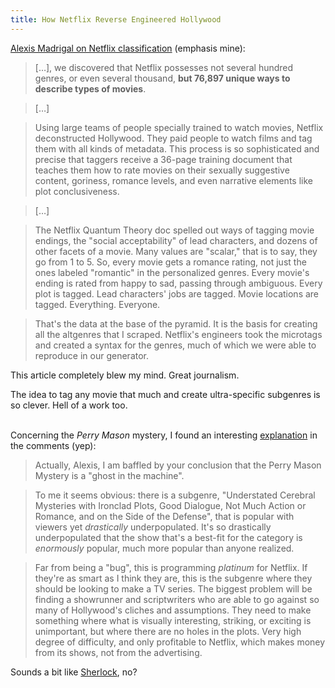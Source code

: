 ```yaml
---
title: How Netflix Reverse Engineered Hollywood
---
```


[Alexis Madrigal on Netflix classification](http://www.theatlantic.com/technology/archive/2014/01/how-netflix-reverse-engineered-hollywood/282679/) (emphasis mine):

> […], we discovered that Netflix possesses not several hundred genres, or even several thousand, **but 76,897 unique ways to describe types of movies**.

> […]

> Using large teams of people specially trained to watch movies, Netflix deconstructed Hollywood. They paid people to watch films and tag them with all kinds of metadata. This process is so sophisticated and precise that taggers receive a 36-page training document that teaches them how to rate movies on their sexually suggestive content, goriness, romance levels, and even narrative elements like plot conclusiveness.

> […]

> The Netflix Quantum Theory doc spelled out ways of tagging movie endings, the "social acceptability" of lead characters, and dozens of other facets of a movie. Many values are "scalar," that is to say, they go from 1 to 5. So, every movie gets a romance rating, not just the ones labeled "romantic" in the personalized genres. Every movie's ending is rated from happy to sad, passing through ambiguous. Every plot is tagged. Lead characters' jobs are tagged. Movie locations are tagged. Everything. Everyone.

> That's the data at the base of the pyramid. It is the basis for creating all the altgenres that I scraped. Netflix's engineers took the microtags and created a syntax for the genres, much of which we were able to reproduce in our generator.

This article completely blew my mind. Great journalism.

The idea to tag any movie that much and create ultra-specific subgenres is so clever. Hell of a work too.

<br />Concerning the _Perry Mason_ mystery, I found an interesting [explanation](http://www.theatlantic.com/technology/archive/2014/01/how-netflix-reverse-engineered-hollywood/282679/#comment-1184453715) in the comments (yep):

> Actually, Alexis, I am baffled by your conclusion that the Perry Mason Mystery is a "ghost in the machine".

> To me it seems obvious: there is a subgenre, "Understated Cerebral Mysteries with Ironclad Plots, Good Dialogue, Not Much Action or Romance, and on the Side of the Defense", that is popular with viewers yet *drastically* underpopulated. It's so drastically underpopulated that the show that's a best-fit for the category is *enormously* popular, much more popular than anyone realized.

> Far from being a "bug", this is programming *platinum* for Netflix. If they're as smart as I think they are, this is the subgenre where they should be looking to make a TV series. The biggest problem will be finding a showrunner and scriptwriters who are able to go against so many of Hollywood's cliches and assumptions. They need to make something where what is visually interesting, striking, or exciting is unimportant, but where there are no holes in the plots. Very high degree of difficulty, and only profitable to Netflix, which makes money from its shows, not from the advertising.

Sounds a bit like [Sherlock](http://www.imdb.com/title/tt1475582/?ref_=fn_al_tt_1), no?
